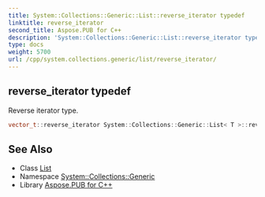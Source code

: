 ```yaml
---
title: System::Collections::Generic::List::reverse_iterator typedef
linktitle: reverse_iterator
second_title: Aspose.PUB for C++
description: 'System::Collections::Generic::List::reverse_iterator typedef. Reverse iterator type in C++.'
type: docs
weight: 5700
url: /cpp/system.collections.generic/list/reverse_iterator/
---
```

## reverse_iterator typedef


Reverse iterator type.

```cpp
vector_t::reverse_iterator System::Collections::Generic::List< T >::reverse_iterator
```

## See Also

* Class [List](../)
* Namespace [System::Collections::Generic](../../)
* Library [Aspose.PUB for C++](../../../)

